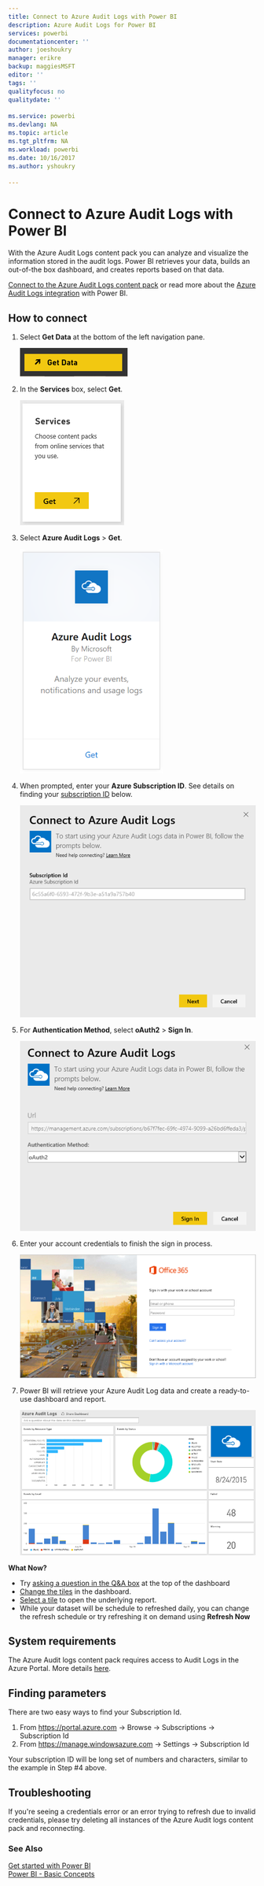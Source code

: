 ```yaml
---
title: Connect to Azure Audit Logs with Power BI
description: Azure Audit Logs for Power BI
services: powerbi
documentationcenter: ''
author: joeshoukry
manager: erikre
backup: maggiesMSFT
editor: ''
tags: ''
qualityfocus: no
qualitydate: ''

ms.service: powerbi
ms.devlang: NA
ms.topic: article
ms.tgt_pltfrm: NA
ms.workload: powerbi
ms.date: 10/16/2017
ms.author: yshoukry

---
```

# Connect to Azure Audit Logs with Power BI
With the Azure Audit Logs content pack you can analyze and visualize the information stored in the audit logs. Power BI retrieves your data, builds an out-of-the box dashboard, and creates reports based on that data.

[Connect to the Azure Audit Logs content pack](https://app.powerbi.com/getdata/services/azure-audit-logs) or read more about the [Azure Audit Logs integration](https://powerbi.microsoft.com/integrations/azure-audit-logs) with Power BI.

## How to connect
1. Select **Get Data** at the bottom of the left navigation pane.  
   
    ![](media/powerbi-content-pack-azure-audit-logs/getdata.png)
2. In the **Services** box, select **Get**.  
   
    ![](media/powerbi-content-pack-azure-audit-logs/services.PNG) 
3. Select **Azure Audit Logs** > **Get**.  
   
   ![](media/powerbi-content-pack-azure-audit-logs/azureauditlogs.png)
4. When prompted, enter your **Azure Subscription ID**. See details on finding your [subscription ID](#FindingParams) below.   
   
    ![](media/powerbi-content-pack-azure-audit-logs/parameters.png)
5. For **Authentication Method**, select **oAuth2** \> **Sign In**.
   
    ![](media/powerbi-content-pack-azure-audit-logs/creds.png)
6. Enter your account credentials to finish the sign in process.
   
    ![](media/powerbi-content-pack-azure-audit-logs/login.png)
7. Power BI will retrieve your Azure Audit Log data and create a ready-to-use dashboard and report. 
   
    ![](media/powerbi-content-pack-azure-audit-logs/dashboard.png)

**What Now?**

* Try [asking a question in the Q&A box](powerbi-service-q-and-a.md) at the top of the dashboard
* [Change the tiles](powerbi-service-edit-a-tile-in-a-dashboard.md) in the dashboard.
* [Select a tile](powerbi-service-dashboard-tiles.md) to open the underlying report.
* While your dataset will be schedule to refreshed daily, you can change the refresh schedule or try refreshing it on demand using **Refresh Now**

## System requirements
The Azure Audit logs content pack requires access to Audit Logs in the Azure Portal. More details [here](https://azure.microsoft.com/en-us/documentation/articles/insights-debugging-with-events/).

<a name="FindingParams"></a>

## Finding parameters
There are two easy ways to find your Subscription Id.

1. From https://portal.azure.com -&gt; Browse -&gt; Subscriptions -&gt; Subscription Id
2. From https://manage.windowsazure.com -&gt; Settings  -&gt; Subscription Id

Your subscription ID will be long set of numbers and characters, similar to the example in Step \#4 above. 

## Troubleshooting
If you're seeing a credentials error or an error trying to refresh due to invalid credentials, please try deleting all instances of the Azure Audit logs content pack and reconnecting.

### See Also
[Get started with Power BI](powerbi-service-get-started.md)  
[Power BI - Basic Concepts](powerbi-service-basic-concepts.md)  

